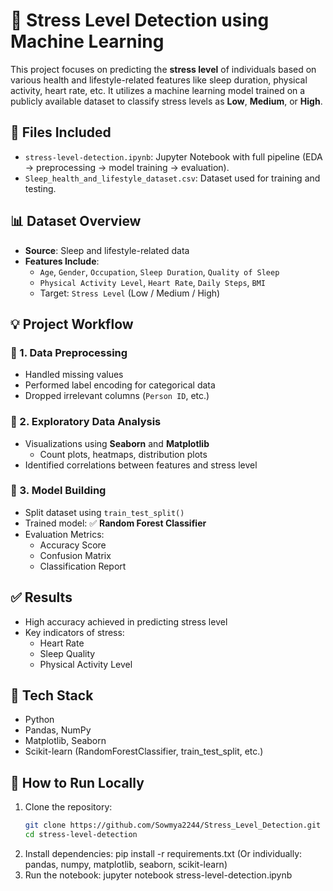 # 🧠 Stress Level Detection using Machine Learning

This project focuses on predicting the **stress level** of individuals based on various health and lifestyle-related features like sleep duration, physical activity, heart rate, etc. It utilizes a machine learning model trained on a publicly available dataset to classify stress levels as **Low**, **Medium**, or **High**.



## 📁 Files Included

- `stress-level-detection.ipynb`: Jupyter Notebook with full pipeline (EDA → preprocessing → model training → evaluation).
- `Sleep_health_and_lifestyle_dataset.csv`: Dataset used for training and testing.



## 📊 Dataset Overview

- **Source**: Sleep and lifestyle-related data
- **Features Include**:
  - `Age`, `Gender`, `Occupation`, `Sleep Duration`, `Quality of Sleep`
  - `Physical Activity Level`, `Heart Rate`, `Daily Steps`, `BMI`
  - Target: `Stress Level` (Low / Medium / High)



## 💡 Project Workflow

### 🔹 1. Data Preprocessing
- Handled missing values
- Performed label encoding for categorical data
- Dropped irrelevant columns (`Person ID`, etc.)

### 🔹 2. Exploratory Data Analysis
- Visualizations using **Seaborn** and **Matplotlib**
  - Count plots, heatmaps, distribution plots
- Identified correlations between features and stress level

### 🔹 3. Model Building
- Split dataset using `train_test_split()`
- Trained model: ✅ **Random Forest Classifier**
- Evaluation Metrics:
  - Accuracy Score
  - Confusion Matrix
  - Classification Report


## ✅ Results

- High accuracy achieved in predicting stress level
- Key indicators of stress:
  - Heart Rate
  - Sleep Quality
  - Physical Activity Level



## 🧪 Tech Stack

- Python
- Pandas, NumPy
- Matplotlib, Seaborn
- Scikit-learn (RandomForestClassifier, train_test_split, etc.)



## 📌 How to Run Locally

1. Clone the repository:
   ```bash
   git clone https://github.com/Sowmya2244/Stress_Level_Detection.git
   cd stress-level-detection
2. Install dependencies:
   pip install -r requirements.txt
   (Or individually: pandas, numpy, matplotlib, seaborn, scikit-learn)
3. Run the notebook:
   jupyter notebook stress-level-detection.ipynb
